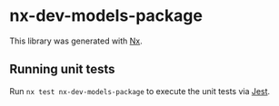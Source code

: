 # nx-dev-models-package

This library was generated with [Nx](https://nx.dev).

## Running unit tests

Run `nx test nx-dev-models-package` to execute the unit tests via [Jest](https://jestjs.io).
